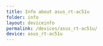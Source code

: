 ```yaml
---
title: Info about asus_rt-ac51u
folder: info
layout: deviceinfo
permalink: /devices/asus_rt-ac51u/
device: asus_rt-ac51u
---
```

